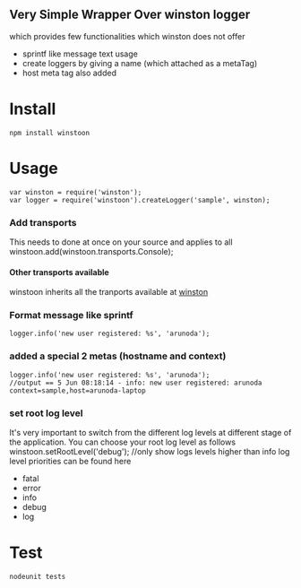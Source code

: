 Very Simple Wrapper Over winston logger
---------------------------------------

which provides few functionalities which winston does not offer

* sprintf like message text usage
* create loggers by giving a name (which attached as a metaTag)
* host meta tag also added

Install
=======
	npm install winstoon

Usage
=====
	var winston = require('winston');
	var logger = require('winstoon').createLogger('sample', winston);
### Add transports
This needs to done at once on your source and applies to all
	winstoon.add(winstoon.transports.Console);
#### Other transports available
winstoon inherits all the tranports available at [winston](https://github.com/indexzero/winston)

### Format message like sprintf
	logger.info('new user registered: %s', 'arunoda');

### added a special 2 metas (hostname and context)
	logger.info('new user registered: %s', 'arunoda');
	//output == 5 Jun 08:18:14 - info: new user registered: arunoda context=sample,host=arunoda-laptop

### set root log level
It's very important to switch from the different log levels at different stage of the application.
You can choose your root log level as follows
	winstoon.setRootLevel('debug'); //only show logs levels higher than info
log level priorities can be found here
* fatal
* error
* info
* debug
* log

Test
=====
	nodeunit tests
